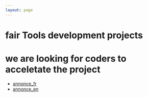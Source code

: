 ```yaml
---
layout: page
---
```

#  fair Tools development projects


# we are looking for coders to acceletate the project

- [annonce_fr](annonce-fr.html) 
- [annonce_en](annonce-en.html) 

